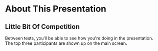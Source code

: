 # About This Presentation
## Little Bit Of Competition

Between tests, you'll be able to see how you're doing in the presentation. The top three participants are shown up on the main screen.